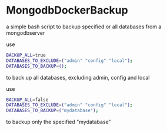 # MongodbDockerBackup
a simple bash script to backup specified or all databases from a mongodbserver 

use 
```bash 
BACKUP_ALL=true 
DATABASES_TO_EXCLUDE=("admin" "config" "local"); 
DATABASES_TO_BACKUP=(); 
``` 
to back up all databases, excluding admin, config and local 

use 
```bash 
BACKUP_ALL=false 
DATABASES_TO_EXCLUDE=("admin" "config" "local"); 
DATABASES_TO_BACKUP=("mydatabase"); 
```
to backup only the specified "mydatabase"
